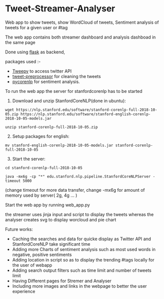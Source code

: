 # Tweet-Streamer-Analyser

Web app to show tweets, show WordCloud of tweets, Sentiment analysis of tweets for a given user or #tag

The web app contains both streamer dashboard and analysis dashboad in the same page

Done using [flask](https://www.palletsprojects.com/p/flask/) as backend,

packages used :-
* [Tweepy](https://tweepy.readthedocs.io/en/latest/) to access twitter API
* [tweet-preprocessor](https://pypi.org/project/tweet-preprocessor/) for cleaning the tweets
* [pycorenlp](https://pypi.org/project/pycorenlp/) for sentiment analysis.

To run the web app the server for stanfordcorenlp has to be started

1) Download and unzip StanfordCoreNLP(done in ubuntu):
 
 ```wget https://nlp.stanford.edu/software/stanford-corenlp-full-2018-10-05.zip https://nlp.stanford.edu/software/stanford-english-corenlp-2018-10-05-models.jar```
 
```unzip stanford-corenlp-full-2018-10-05.zip```

2) Setup packages for english:

```mv stanford-english-corenlp-2018-10-05-models.jar stanford-corenlp-full-2018-10-05```

3) Start the server:

```cd stanford-corenlp-full-2018-10-05```

```java -mx6g -cp "*" edu.stanford.nlp.pipeline.StanfordCoreNLPServer -timeout 5000```

(change timeout for more data transfer, change -mx6g for amount of memory used by server( 2g, 4g ... )

Start the web app by running web_app.py 

the streamer uses jinja input and script to display the tweets 
whereas the analyser creates svg to display worcloud and pie chart

Future works:
* Caching the searches and data for quicke display as Twitter API and StanfordCoreNLP take significant time
* Adding more Charts of sentiment analysis such as most used words in negative, positive sentiments
* Adding location in script so as to display the trending #tags locally for the user of webapp
* Adding search output filters such as time limit and number of tweets limit 
* Having Different pages for Stremer and Analyser
* Including more images and links in the webpage to better the user experience

